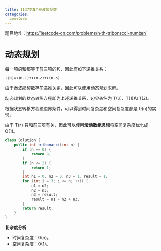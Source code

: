 ```yaml
---
title: 1137第N个泰波那契数
categories: 
- LeetCode
---
```


题目地址：https://leetcode-cn.com/problems/n-th-tribonacci-number/

# 动态规划

每一项的和都等于前三项的和，因此有如下递推关系：

```
T(n)=T(n-1)+T(n-2)+T(n-3)
```

由于泰波那契数存在递推关系，因此可以使用动态规划求解。

动态规划的状态转移方程即为上述递推关系，边界条件为 T(0)、T(1)和 T(2)。

根据状态转移方程和边界条件，可以得到时间复杂度和空间复杂度都是 O(n)的实现。

由于 T(n) 只和前三项有关，因此可以使用**滚动数组思想**将空间复杂度优化成 O(1)。

````java
class Solution {
    public int tribonacci(int n) {
        if (n == 0) {
            return 0;
        }
        if (n <= 2) {
            return 1;
        }
        int n1 = 0, n2 = 0, n3 = 1, result = 1;
        for (int i = 3; i <= n; ++i) {
            n1 = n2;
            n2 = n3;
            n3 = result;
            result = n1 + n2 + n3;
        }
        return result;
    }
}
````

**复杂度分析**

- 时间复杂度：O(n)。
- 空间复杂度：O(1)。

